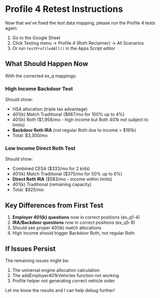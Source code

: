 # Profile 4 Retest Instructions

Now that we've fixed the test data mapping, please run the Profile 4 tests again:

1. Go to the Google Sheet
2. Click Testing menu → Profile 4 (Roth Reclaimer) → All Scenarios
3. Or run `testProfile4All()` in the Apps Script editor

## What Should Happen Now

With the corrected ex_q mappings:

### High Income Backdoor Test
Should show:
- HSA allocation (triple tax advantage)
- 401(k) Match Traditional ($667/mo for 100% up to 4%)
- 401(k) Roth ($1,958/mo - high income but Roth 401k not subject to limits)
- **Backdoor Roth IRA** (not regular Roth due to income > $161k)
- Total: $3,300/mo

### Low Income Direct Roth Test
Should show:
- Combined CESA ($333/mo for 2 kids)
- 401(k) Match Traditional ($375/mo for 50% up to 6%)
- **Direct Roth IRA** ($583/mo - income within limits)
- 401(k) Traditional (remaining capacity)
- Total: $825/mo

## Key Differences from First Test

1. **Employer 401(k) questions** now in correct positions (ex_q1-4)
2. **IRA/Backdoor questions** now in correct positions (ex_q5-8)
3. Should see proper 401(k) match allocations
4. High income should trigger Backdoor Roth, not regular Roth

## If Issues Persist

The remaining issues might be:
1. The universal engine allocation calculation
2. The addEmployer401kVehicles function not working
3. Profile helper not generating correct vehicle order

Let me know the results and I can help debug further!
